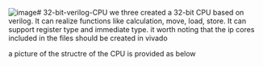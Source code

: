 ![image](https://github.com/xxdszcpg/32-bit-verilog-CPU/assets/161484179/c919ed77-4edb-44bb-814b-850674f6c765)# 32-bit-verilog-CPU
we three created a 32-bit CPU based on verilog. It can realize functions like calculation, move, load, store. It can support register type and immediate type.
it worth noting that the ip cores included in the files should be created in vivado

a picture of the structre of the CPU is provided as below
